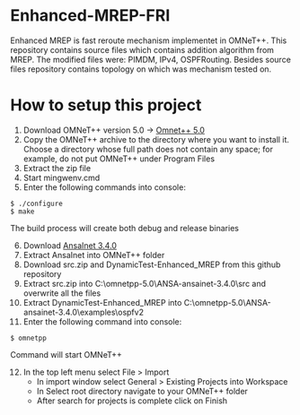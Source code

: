 # Enhanced-MREP-FRI
Enhanced MREP is fast reroute mechanism implementet in OMNeT++.
This repository contains source files which contains addition algorithm from MREP.
The modified files were: PIMDM, IPv4, OSPFRouting.
Besides source files repository contains topology on which was mechanism tested on.

# How to setup this project
1. Download OMNeT++ version 5.0 -> [Omnet++ 5.0](https://omnetpp.org/download/old.html)
2. Copy the OMNeT++ archive to the directory where you want to install it. Choose a
directory whose full path does not contain any space; for example, do not put OMNeT++ under Program Files
3. Extract the zip file
4. Start mingwenv.cmd
5. Enter the following commands into console:
  ```
  $ ./configure
  $ make
  ```
The build process will create both debug and release binaries
  
6. Download [AnsaInet 3.4.0](https://ansa.omnetpp.org/)
7. Extract AnsaInet into OMNeT++ folder
8. Download src.zip and DynamicTest-Enhanced_MREP from this github repository
9. Extract src.zip into C:\omnetpp-5.0\ANSA-ansainet-3.4.0\src and overwrite all the files
10. Extract DynamicTest-Enhanced_MREP into C:\omnetpp-5.0\ANSA-ansainet-3.4.0\examples\ospfv2 
11. Enter the following command into console:
  ```
  $ omnetpp
  ```
  
Command will start OMNeT++

12. In the top left menu select File > Import
    - In import window select General > Existing Projects into Workspace
    - In Select root directory navigate to your OMNeT++ folder
    - After search for projects is complete click on Finish
